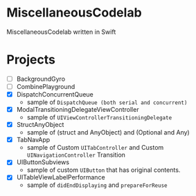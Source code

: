 # MiscellaneousCodelab
MiscellaneousCodelab written in Swift

# Projects
- [ ] BackgroundGyro
- [ ] CombinePlayground
- [x] DispatchConcurrentQueue
    - sample of `DispatchQueue (both serial and concurrent)`
- [x] ModalTransitioningDelegateViewController
    - sample of `UIViewControllerTransitioningDelegate`
- [x] StructAnyObject
    - sample of (struct and AnyObject) and (Optional and Any)
- [x] TabNavApp
    - sample of Custom `UITabController` and Custom `UINavigationController` Transition
- [x] UIButtonSubviews
    - sample of custom `UIButton` that has original contents.
- [x] UITableViewLabelPerformance
    - sample of `didEndDisplaying` and `prepareForReuse`
